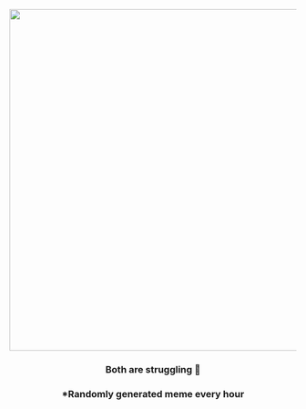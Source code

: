 <p align="center">
        <img src="https://i.redd.it/mi4tdmr9q5r81.jpg" width="600" height="600">
        </p>
        <h3 align="center">Both are struggling 🗿</h3>
        <h3 align="center">*Randomly generated meme every hour</h3>
    